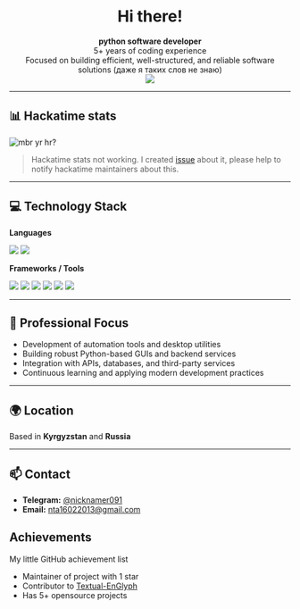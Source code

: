 <h1 align="center">Hi there!</h1>

<p align="center">
  <strong>python software developer</strong><br> 5+ years of coding experience <br> 
  Focused on building efficient, well-structured, and reliable software solutions (даже я таких слов не знаю)<br>
  <img src="https://komarev.com/ghpvc/?username=codeflane">
</p>

---

## 📊 Hackatime stats

![mbr yr hr?](https://github-readme-stats.hackclub.dev/api/wakatime?username=12717&api_domain=hackatime.hackclub.com&theme=darcula&custom_title=Hackatime+Statistics&layout=compact&cache_seconds=0&langs_count=7)
> Hackatime stats not working. I created [issue](https://github.com/hackclub/hackatime/issues/502) about it, please help to notify hackatime maintainers about this.

---

## 💻 Technology Stack

**Languages**  
<p>
  <img src="https://img.shields.io/badge/Python-3776AB?style=flat&logo=python&logoColor=white" />
  <img src="https://img.shields.io/badge/Dart-0175C2?style=flat&logo=dart&logoColor=white" />
</p>

**Frameworks / Tools**  
<p>
  <img src="https://img.shields.io/badge/Firebase-FFCA28?style=flat&logo=firebase&logoColor=black" />
  <img src="https://img.shields.io/badge/Supabase-3ECF8E?style=flat&logo=supabase&logoColor=white" />
  <img src="https://img.shields.io/badge/FastAPI-005571?style=flat&logo=fastapi&logoColor=white" />
  <img src="https://img.shields.io/badge/pynput-3B77B5?style=flat&logo=python&logoColor=white" />
  <img src="https://img.shields.io/badge/win32gui-Windows?style=flat" />
  <img src="https://img.shields.io/badge/Textual-303030?style=flat" />
</p>

---

## 📄 Professional Focus

- Development of automation tools and desktop utilities  
- Building robust Python-based GUIs and backend services  
- Integration with APIs, databases, and third-party services  
- Continuous learning and applying modern development practices  

---

## 🌍 Location
Based in **Kyrgyzstan** and **Russia**

---

## 📫 Contact

- **Telegram:** [@nicknamer091](https://t.me/nicknamer091)  
- **Email:** nta16022013@gmail.com

## Achievements
My little GitHub achievement list
 - Maintainer of project with 1 star
 - Contributor to [Textual-EnGlyph](https://github.com/friscorose/textual-EnGlyph/tree/main)
 - Has 5+ opensource projects
